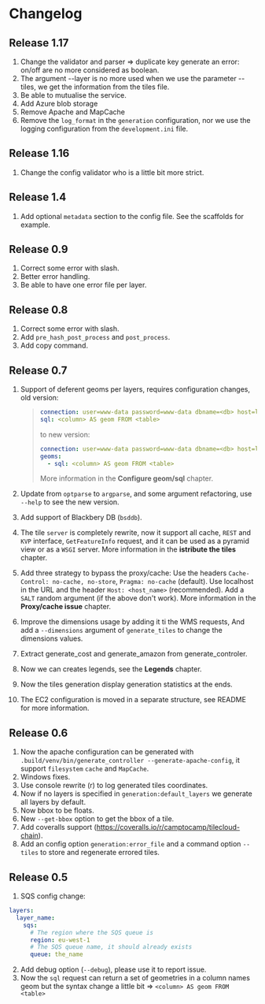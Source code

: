 # Changelog

## Release 1.17

1. Change the validator and parser => duplicate key generate an error: on/off are no more considered as boolean.
2. The argument --layer is no more used when we use the parameter --tiles, we get the information from the
   tiles file.
3. Be able to mutualise the service.
4. Add Azure blob storage
5. Remove Apache and MapCache
6. Remove the `log_format` in the `generation` configuration, nor we use the logging configuration from the
   `development.ini` file.

## Release 1.16

1.  Change the config validator who is a little bit more strict.

## Release 1.4

1.  Add optional `metadata` section to the config file. See the scaffolds for example.

## Release 0.9

1.  Correct some error with slash.
2.  Better error handling.
3.  Be able to have one error file per layer.

## Release 0.8

1.  Correct some error with slash.
2.  Add `pre_hash_post_process` and `post_process`.
3.  Add copy command.

## Release 0.7

1.  Support of deferent geoms per layers, requires configuration changes, old version:

    > ```yaml
    > connection: user=www-data password=www-data dbname=<db> host=localhost
    > sql: <column> AS geom FROM <table>
    > ```
    >
    > to new version:
    >
    > ```yaml
    > connection: user=www-data password=www-data dbname=<db> host=localhost
    > geoms:
    >   - sql: <column> AS geom FROM <table>
    > ```
    >
    > More information in the **Configure geom/sql** chapter.

2.  Update from `optparse` to `argparse`, and some argument refactoring, use `--help` to see the new version.
3.  Add support of Blackbery DB (`bsddb`).
4.  The tile `server` is completely rewrite, now it support all cache, `REST` and `KVP` interface,
    `GetFeatureInfo` request, and it can be used as a pyramid view or as a `WSGI` server. More information in
    the **istribute the tiles** chapter.
5.  Add three strategy to bypass the proxy/cache: Use the headers `Cache-Control: no-cache, no-store`,
    `Pragma: no-cache` (default). Use localhost in the URL and the header `Host: <host_name>` (recommended).
    Add a `SALT` random argument (if the above don't work). More information in the **Proxy/cache issue**
    chapter.
6.  Improve the dimensions usage by adding it ti the WMS requests, And add a `--dimensions` argument of
    `generate_tiles` to change the dimensions values.
7.  Extract generate_cost and generate_amazon from generate_controler.
8.  Now we can creates legends, see the **Legends** chapter.
9.  Now the tiles generation display generation statistics at the ends.
10. The EC2 configuration is moved in a separate structure, see README for more information.

## Release 0.6

1.  Now the apache configuration can be generated with
    `.build/venv/bin/generate_controller --generate-apache-config`, it support `filesystem` `cache` and
    `MapCache`.
2.  Windows fixes.
3.  Use console rewrite (r) to log generated tiles coordinates.
4.  Now if no layers is specified in `generation:default_layers` we generate all layers by default.
5.  Now bbox to be floats.
6.  New `--get-bbox` option to get the bbox of a tile.
7.  Add coveralls support (<https://coveralls.io/r/camptocamp/tilecloud-chain>).
8.  Add an config option `generation:error_file` and a command option `--tiles` to store and regenerate
    errored tiles.

## Release 0.5

1.  SQS config change:

```yaml
layers:
  layer_name:
    sqs:
      # The region where the SQS queue is
      region: eu-west-1
      # The SQS queue name, it should already exists
      queue: the_name
```

2.  Add debug option (`--debug`), please use it to report issue.
3.  Now the `sql` request can return a set of geometries in a column names geom but the syntax change a little
    bit =&gt; `<column> AS geom FROM <table>`
